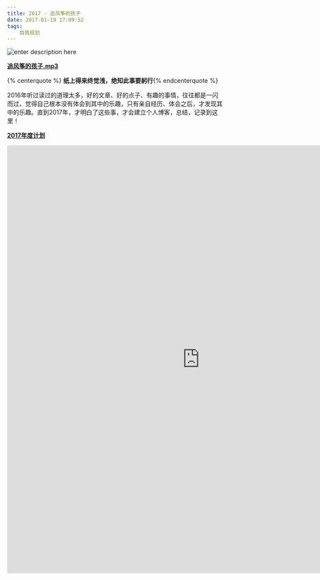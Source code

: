 ```yaml
---
title: 2017 - 追风筝的孩子
date: 2017-01-19 17:09:52
tags:
	自我规划
---
```

![enter description here][1]
<!-- more -->

**[追风筝的孩子.mp3][2]**

{% centerquote %} **纸上得来终觉浅，绝知此事要躬行**{% endcenterquote %}

2016年听过读过的道理太多，好的文章、好的点子、有趣的事情，往往都是一闪而过，觉得自己根本没有体会到其中的乐趣，只有亲自经历、体会之后，才发现其中的乐趣。直到2017年，才明白了这些事，才会建立个人博客，总结，记录到这里！

**[2017年度计划][3]**
<iframe id="embed_dom" name="embed_dom" frameborder="0" style="display:block;width:900px; height:1000px;" src="https://www.processon.com/embed/mind/587991dfe4b07c7a98d3b71a"></iframe>


  [1]: http://oimqf80rv.bkt.clouddn.com/1488426126667.jpg "图1.png"
  [2]: http://ojiqvr961.bkt.clouddn.com/%E6%9E%97%E4%BF%8A%E6%9D%B0%20-%20%E8%BF%BD%E9%A3%8E%E7%AD%9D%E7%9A%84%E5%AD%A9%E5%AD%90.mp3
  [3]: https://www.processon.com/view/link/588087dce4b098bf4ce2fb08

